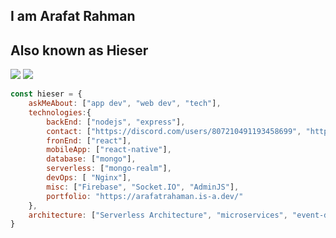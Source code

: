 

## I am Arafat Rahman
## Also known as Hieser



[![](https://img.shields.io/badge/LinkedIn-arafatrahaman-blue)](https://www.linkedin.com/in/arafat-rahman-b00766232/)
[![](https://img.shields.io/badge/Gmail-rarafat883%40gmail.com-red)](mailto:rarafat883@gmail.com)

  

```javascript
const hieser = {
    askMeAbout: ["app dev", "web dev", "tech"],
    technologies:{
        backEnd: ["nodejs", "express"],
        contact: ["https://discord.com/users/807210491193458699", "https://www.facebook.com/profile.php?id=100076954046728"],
        fronEnd: ["react"],
        mobileApp: ["react-native"],
        database: ["mongo"],
        serverless: ["mongo-realm"],
        devOps: [ "Nginx"],
        misc: ["Firebase", "Socket.IO", "AdminJS"],
        portfolio: "https://arafatrahaman.is-a.dev/"
    },
    architecture: ["Serverless Architecture", "microservices", "event-driven", "Single page applications"],
}
```
